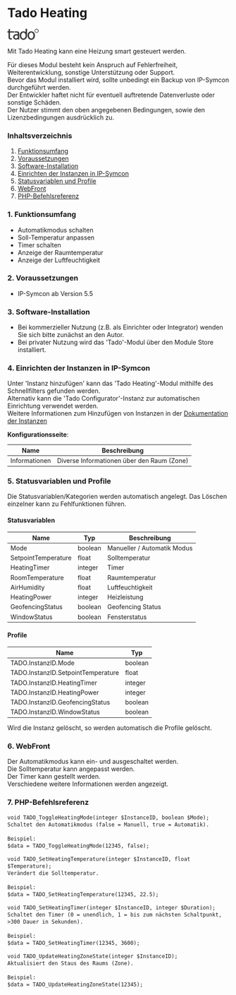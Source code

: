 # Tado Heating

![Image](../imgs/tado_logo.png)  

Mit Tado Heating kann eine Heizung smart gesteuert werden. 

Für dieses Modul besteht kein Anspruch auf Fehlerfreiheit, Weiterentwicklung, sonstige Unterstützung oder Support.  
Bevor das Modul installiert wird, sollte unbedingt ein Backup von IP-Symcon durchgeführt werden.  
Der Entwickler haftet nicht für eventuell auftretende Datenverluste oder sonstige Schäden.  
Der Nutzer stimmt den oben angegebenen Bedingungen, sowie den Lizenzbedingungen ausdrücklich zu.  

### Inhaltsverzeichnis

1. [Funktionsumfang](#1-funktionsumfang)
2. [Voraussetzungen](#2-voraussetzungen)
3. [Software-Installation](#3-software-installation)
4. [Einrichten der Instanzen in IP-Symcon](#4-einrichten-der-instanzen-in-ip-symcon)
5. [Statusvariablen und Profile](#5-statusvariablen-und-profile)
6. [WebFront](#6-webfront)
7. [PHP-Befehlsreferenz](#7-php-befehlsreferenz)

### 1. Funktionsumfang

* Automatikmodus schalten
* Soll-Temperatur anpassen
* Timer schalten
* Anzeige der Raumtemperatur
* Anzeige der Luftfeuchtigkeit

### 2. Voraussetzungen

- IP-Symcon ab Version 5.5

### 3. Software-Installation

* Bei kommerzieller Nutzung (z.B. als Einrichter oder Integrator) wenden Sie sich bitte zunächst an den Autor.
* Bei privater Nutzung wird das 'Tado'-Modul über den Module Store installiert.

### 4. Einrichten der Instanzen in IP-Symcon

Unter 'Instanz hinzufügen' kann das 'Tado Heating'-Modul mithilfe des Schnellfilters gefunden werden.  
Alternativ kann die 'Tado Configurator'-Instanz zur automatischen Einrichtung verwendet werden.  
Weitere Informationen zum Hinzufügen von Instanzen in der [Dokumentation der Instanzen](https://www.symcon.de/service/dokumentation/konzepte/instanzen/#Instanz_hinzufügen)  

__Konfigurationsseite__:

Name            | Beschreibung
--------------- | ----------------------------------------------
Informationen   | Diverse Informationen über den Raum (Zone)

### 5. Statusvariablen und Profile

Die Statusvariablen/Kategorien werden automatisch angelegt. Das Löschen einzelner kann zu Fehlfunktionen führen.

#### Statusvariablen

Name                | Typ       | Beschreibung
------------------- | --------- | ---------------------------
Mode                | boolean   | Manueller / Automatik Modus
SetpointTemperature | float     | Solltemperatur
HeatingTimer        | integer   | Timer
RoomTemperature     | float     | Raumtemperatur
AirHumidity         | float     | Luftfeuchtigkeit
HeatingPower        | integer   | Heizleistung
GeofencingStatus    | boolean   | Geofencing Status
WindowStatus        | boolean   | Fensterstatus  

#### Profile

Name                                | Typ
----------------------------------- | -------
TADO.InstanzID.Mode                 | boolean
TADO.InstanzID.SetpointTemperature  | float
TADO.InstanzID.HeatingTimer         | integer
TADO.InstanzID.HeatingPower         | integer
TADO.InstanzID.GeofencingStatus     | boolean
TADO.InstanzID.WindowStatus         | boolean  

Wird die Instanz gelöscht, so werden automatisch die Profile gelöscht.  

### 6. WebFront

Der Automatikmodus kann ein- und ausgeschaltet werden.  
Die Solltemperatur kann angepasst werden.  
Der Timer kann gestellt werden.  
Verschiedene weitere Informationen werden angezeigt.  

### 7. PHP-Befehlsreferenz

```text
void TADO_ToggleHeatingMode(integer $InstanceID, boolean $Mode);  
Schaltet den Automatikmodus (false = Manuell, true = Automatik).

Beispiel:
$data = TADO_ToggleHeatingMode(12345, false);
```  

```text
void TADO_SetHeatingTemperature(integer $InstanceID, float $Temperature);  
Verändert die Solltemperatur.

Beispiel:
$data = TADO_SetHeatingTemperature(12345, 22.5);
```  

```text
void TADO_SetHeatingTimer(integer $InstanceID, integer $Duration);  
Schaltet den Timer (0 = unendlich, 1 = bis zum nächsten Schaltpunkt, >300 Dauer in Sekunden).

Beispiel:
$data = TADO_SetHeatingTimer(12345, 3600);
```  

```text
void TADO_UpdateHeatingZoneState(integer $InstanceID);  
Aktualisiert den Staus des Raums (Zone). 

Beispiel:
$data = TADO_UpdateHeatingZoneState(12345);
```